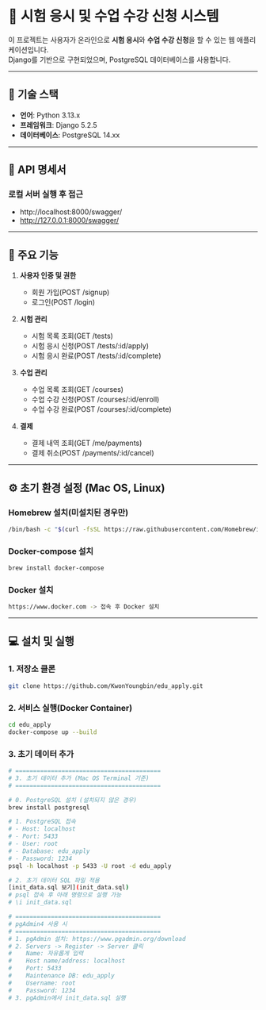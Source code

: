 # 📝 시험 응시 및 수업 수강 신청 시스템

이 프로젝트는 사용자가 온라인으로 **시험 응시**와 **수업 수강 신청**을 할 수 있는 웹 애플리케이션입니다.  
Django를 기반으로 구현되었으며, PostgreSQL 데이터베이스를 사용합니다.

---

## 📌 기술 스택

- **언어**: Python 3.13.x
- **프레임워크**: Django 5.2.5
- **데이터베이스**: PostgreSQL 14.xx

---

## 📑 API 명세서
### 로컬 서버 실행 후 접근
- http://localhost:8000/swagger/
- http://127.0.0.1:8000/swagger/

---

## 🚀 주요 기능

1. **사용자 인증 및 권한**
   - 회원 가입(POST /signup)
   - 로그인(POST /login)
   
2. **시험 관리**
   - 시험 목록 조회(GET /tests)
   - 시험 응시 신청(POST /tests/:id/apply)
   - 시험 응시 완료(POST /tests/:id/complete)

3. **수업 관리**
   - 수업 목록 조회(GET /courses)
   - 수업 수강 신청(POST /courses/:id/enroll)
   - 수업 수강 완료(POST /courses/:id/complete)

4. **결제**
   - 결제 내역 조회(GET /me/payments)
   - 결제 취소(POST /payments/:id/cancel)
   

---

## ⚙️ 초기 환경 설정 (Mac OS, Linux)

### Homebrew 설치(미설치된 경우만)
```bash
/bin/bash -c "$(curl -fsSL https://raw.githubusercontent.com/Homebrew/install/HEAD/install.sh)"
```

### Docker-compose 설치
```bash
brew install docker-compose
```

### Docker 설치
```bash
https://www.docker.com -> 접속 후 Docker 설치
```

---

## 💻 설치 및 실행

### 1. 저장소 클론
```bash
git clone https://github.com/KwonYoungbin/edu_apply.git
```

### 2. 서비스 실행(Docker Container)
```bash
cd edu_apply
docker-compose up --build
```

### 3. 초기 데이터 추가
```bash
# =========================================
# 3. 초기 데이터 추가 (Mac OS Terminal 기준)
# =========================================

# 0. PostgreSQL 설치 (설치되지 않은 경우)
brew install postgresql

# 1. PostgreSQL 접속
# - Host: localhost
# - Port: 5433
# - User: root
# - Database: edu_apply
# - Password: 1234
psql -h localhost -p 5433 -U root -d edu_apply

# 2. 초기 데이터 SQL 파일 적용
[init_data.sql 보기](init_data.sql)
# psql 접속 후 아래 명령으로 실행 가능
# \i init_data.sql

# =========================================
# pgAdmin4 사용 시
# =========================================
# 1. pgAdmin 설치: https://www.pgadmin.org/download
# 2. Servers -> Register -> Server 클릭
#    Name: 자유롭게 입력
#    Host name/address: localhost
#    Port: 5433
#    Maintenance DB: edu_apply
#    Username: root
#    Password: 1234
# 3. pgAdmin에서 init_data.sql 실행
```